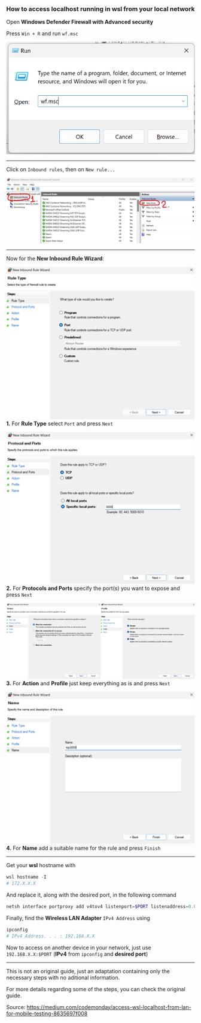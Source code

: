 ### How to access localhost running in **wsl** from your local network

Open **Windows Defender Firewall with Advanced security**

Press `Win + R` and run `wf.msc`

![run](run.png)

---

Click on `Inbound rules`, then on `New rule...`

![firewall](firewall.png)

---

Now for the **New Inbound Rule Wizard**:

![rule type](rule-type.png)
**1.** For **Rule Type** select `Port` and press `Next`

![protocols and ports](protocols-ports.png)
**2.** For **Protocols and Ports** specify the port(s) you want to expose and press `Next`

![action and profile](action-profile.png)
**3.** For **Action** and **Profile** just keep everything as is and press `Next`

![name](name.png)
**4.** For **Name** add a suitable name for the rule and press `Finish`

---

Get your **wsl** hostname with

```powershell
wsl hostname -I
# 172.X.X.X
```

And replace it, along with the desired port, in the following command

```powershell
netsh interface portproxy add v4tov4 listenport=$PORT listenaddress=0.0.0.0 connectport=$PORT connectaddress=$HOSTNAME
```

Finally, find the **Wireless LAN Adapter** `IPv4 Address` using

```powershell
ipconfig
# IPv4 Address. . . : 192.168.X.X
```

Now to access on another device in your network, just use `192.168.X.X:$PORT` (**IPv4** from `ipconfig` and **desired port**)

---

This is not an original guide, just an adaptation containing only the necessary steps with no aditional information.

For more details regarding some of the steps, you can check the original guide.

Source: https://medium.com/codemonday/access-wsl-localhost-from-lan-for-mobile-testing-8635697f008
